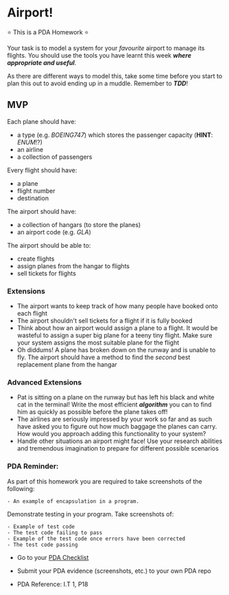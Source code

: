 # Airport!

:star: This is a PDA Homework :star:

Your task is to model a system for your _favourite_ airport to manage its flights. You should use the tools you have learnt this week ___where appropriate and useful___.

As there are different ways to model this, take some time before you start to plan this out to avoid ending up in a muddle. Remember to ***TDD***!

## MVP

Each plane should have:
* a type (e.g. *BOEING747*) which stores the passenger capacity (**HINT**: _ENUM_!?)
* an airline
* a collection of passengers

Every flight should have:
* a plane
* flight number
* destination

The airport should have:
* a collection of hangars (to store the planes)
* an airport code (e.g. _GLA_)

The airport should be able to:
* create flights
* assign planes from the hangar to flights
* sell tickets for flights

### Extensions
* The airport wants to keep track of how many people have booked onto each flight
* The airport shouldn't sell tickets for a flight if it is fully booked
* Think about how an airport would assign a plane to a flight. It would be wasteful to assign a super big plane for a teeny tiny flight. Make sure your system assigns the most suitable plane for the flight
* Oh diddums! A plane has broken down on the runway and is unable to fly. The airport should have a method to find the _second_ best replacement plane from the hangar

### Advanced Extensions
* Pat is sitting on a plane on the runway but has left his black and white cat in the terminal! Write the most efficient ***algorithm*** you can to find him as quickly as possible before the plane takes off!
* The airlines are seriously impressed by your work so far and as such have asked you to figure out how much baggage the planes can carry. How would you approach adding this functionality to your system?
* Handle other situations an airport might face! Use your research abilities and tremendous imagination to prepare for different possible scenarios


### PDA Reminder:

As part of this homework you are required to take screenshots of the following:

```
- An example of encapsulation in a program.
```

Demonstrate testing in your program. Take screenshots of:

```
- Example of test code
- The test code failing to pass
- Example of the test code once errors have been corrected
- The test code passing
```

- Go to your [PDA Checklist](https://github.com/codeclan/pda/tree/master/Evidence%20Gathering%20Portfolio)

- Submit your PDA evidence (screenshots, etc.) to your own PDA repo

- PDA Reference: I.T 1, P18
